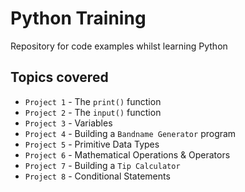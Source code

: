 # Python Training
Repository for code examples whilst learning Python

## Topics covered
+ `Project 1` - The `print()` function
+ `Project 2` - The `input()` function
+ `Project 3` - Variables
+ `Project 4` - Building a `Bandname Generator` program
+ `Project 5` - Primitive Data Types
+ `Project 6` - Mathematical Operations & Operators
+ `Project 7` - Building a `Tip Calculator`
+ `Project 8` - Conditional Statements